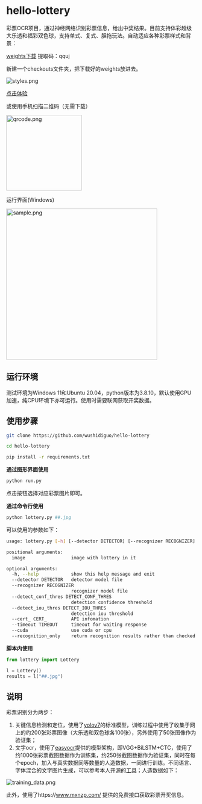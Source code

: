 # hello-lottery

彩票OCR项目，通过神经网络识别彩票信息，给出中奖结果。目前支持体彩超级大乐透和福彩双色球，支持单式、复式、胆拖玩法。自动适应各种彩票样式和背景：

[weights下载](https://pan.baidu.com/s/1sBxFLyI3TcOIyVR9DVxYmQ)
提取码：qquj

新建一个checkouts文件夹，把下载好的weights放进去。

![styles.png](assets/styles.png)

[点击体验](https://wushidiguo2-hellolottery.hf.space/)

或使用手机扫描二维码（无需下载）

<img src="assets/qrcode.png" alt="qrcode.png" width="200"/>

运行界面(Windows)

<img src="assets/sample.png" alt="sample.png" width="400"/>

## 运行环境

测试环境为Windows 11和Ubuntu 20.04，python版本为3.8.10，默认使用GPU加速，纯CPU环境下亦可运行。使用时需要联网获取开奖数据。

## 使用步骤

```bash
git clone https://github.com/wushidiguo/hello-lottery

cd hello-lottery

pip install -r requirements.txt
```

**通过图形界面使用**

```bash
python run.py
```

点击按钮选择对应彩票图片即可。

**通过命令行使用**

```bash
python lottery.py ##.jpg
```

可以使用的参数如下：

```bash
usage: lottery.py [-h] [--detector DETECTOR] [--recognizer RECOGNIZER] [--detect_conf_thres DETECT_CONF_THRES] [--detect_iou_thres DETECT_IOU_THRES] [--cert_ CERT_] [--timeout TIMEOUT] [--cuda] [--recognition_only] image

positional arguments:
  image                 image with lottery in it

optional arguments:
  -h, --help            show this help message and exit
  --detector DETECTOR   detector model file
  --recognizer RECOGNIZER
                        recognizer model file
  --detect_conf_thres DETECT_CONF_THRES
                        detection confidence threshold
  --detect_iou_thres DETECT_IOU_THRES
                        detection iou threshold
  --cert_ CERT_         API infomation
  --timeout TIMEOUT     timeout for waiting response
  --cuda                use cuda or cpu
  --recognition_only    return recognition results rather than checked results
```

**脚本内使用**

```python
from lottery import Lottery

l = Lottery()
results = l("##.jpg")
```

## 说明

彩票识别分为两步：

1. 关键信息检测和定位，使用了[yolov7](https://github.com/WongKinYiu/yolov7)的标准模型，训练过程中使用了收集于网上的约200张彩票图像（大乐透和双色球各100张），另外使用了50张图像作为验证集；
2. 文字ocr，使用了[easyocr](https://github.com/JaidedAI/EasyOCR)提供的模型架构，即VGG+BiLSTM+CTC，使用了约1000张彩票截图数据作为训练集，约250张截图数据作为验证集，同时在每个epoch，加入与真实数据同等数量的人造数据，一同进行训练。不同语言、字体混合的文字图片生成，可以参考本人开源的[工具](https://github.com/wushidiguo/TextContainedImageGeneration)；人造数据如下：

![training_data.png](assets/training_data.png)

此外，使用了https://www.mxnzp.com/ 提供的免费接口获取彩票开奖信息。
